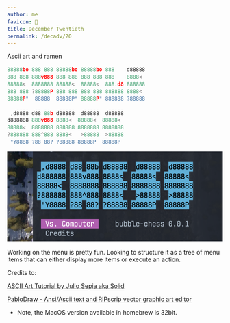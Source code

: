 ```yaml
---
author: me
favicon: 🎱
title: December Twentieth
permalink: /decadv/20
---
```


Ascii art and ramen

```go
88888bo 888 888 88888bo 88888bo 888    d88888
888 888 888v888 888 888 888 888 888    8888<
88888<  8888888 88888<  88888<  888.d8 888888
888 888 ?88888P 888 888 888 888 888888 8888<
88888P"  88888  88888P" 88888P" 888888 ?88888

 ,d8888 d88 88b d88888  d88888  d88888
d888888 888v888 8888<  88888<  88888<
88888<  8888888 888888 8888888 8888888
?888888 888^888 8888<   >88888  >88888
 "Y8888 ?88 88? ?88888 88888P  88888P
```

![Bubble chess v0.0.1 main menu](/assets/decadv-day-20-menu.png)

Working on the menu is pretty fun. Looking to structure it as a tree of menu items that can either display more items or execute an action.

Credits to:

[ASCII Art Tutorial by Julio Sepia aka Solid](http://www.roysac.com/tutorial/asciiarttutorial.html)

[PabloDraw - Ansi/Ascii text and RIPscrip vector graphic art editor](https://github.com/cwensley/pablodraw/)
- Note, the MacOS version available in homebrew is 32bit.
